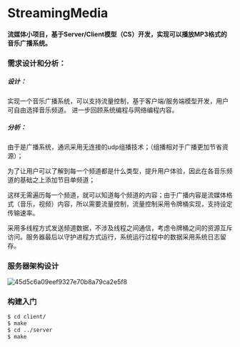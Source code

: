 # StreamingMedia
#### 流媒体小项目，基于Server/Client模型（CS）开发，实现可以播放MP3格式的音乐广播系统。

### 需求设计和分析：

##### 设计：
   实现一个音乐广播系统，可以支持流量控制，基于客户端/服务端模型开发，用户可自由选择音乐频道。
   进一步回顾系统编程与网络编程内容。
##### 分析：
  由于是广播系统，通讯采用无连接的udp组播技术；（组播相对于广播更加节省资源）；
  
  为了让用户可以了解到每一个频道都是什么类型，提升用户体验，因此在各音乐频道的基础之上添加节目单频道；
  
  这样无需遍历每一个频道，就可以知道每个频道的内容；由于广播内容是流媒体格式（音乐，视频）内容，所以需要流量控制，流量控制采用令牌桶实现，支持设定传输速率。
  
  采用多线程方式发送频道数据，不涉及线程之间通信，考虑令牌桶之间的资源互斥访问。服务器最后以守护进程方式运行，系统运行过程中的数据采用系统日志留存。

### 服务器架构设计

![45d5c6a09eef9327e70b8a79ca2e5f8](https://user-images.githubusercontent.com/50191422/138920509-804653a0-157e-4378-b4d2-b3b61c025bae.png)

### 构建入门

```bash
$ cd client/
$ make
$ cd ../server
$ make
```

